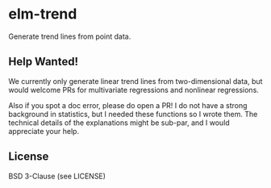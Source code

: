 # elm-trend

Generate trend lines from point data.

## Help Wanted!

We currently only generate linear trend lines from two-dimensional data, but would welcome PRs for multivariate regressions and nonlinear regressions.

Also if you spot a doc error, please do open a PR!
I do not have a strong background in statistics, but I needed these functions so I wrote them.
The technical details of the explanations might be sub-par, and I would appreciate your help.

## License

BSD 3-Clause (see LICENSE)
